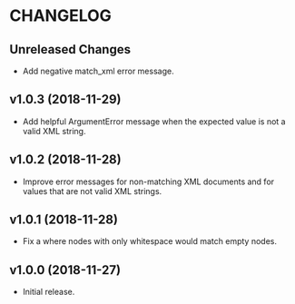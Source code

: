 # CHANGELOG

Unreleased Changes
------------------

* Add negative match_xml error message.

v1.0.3 (2018-11-29)
--------------------

* Add helpful ArgumentError message when the expected value
  is not a valid XML string.

v1.0.2 (2018-11-28)
--------------------

* Improve error messages for non-matching XML documents and
  for values that are not valid XML strings.

v1.0.1 (2018-11-28)
--------------------

* Fix a where nodes with only whitespace would match empty nodes.

v1.0.0 (2018-11-27)
--------------------

* Initial release.
